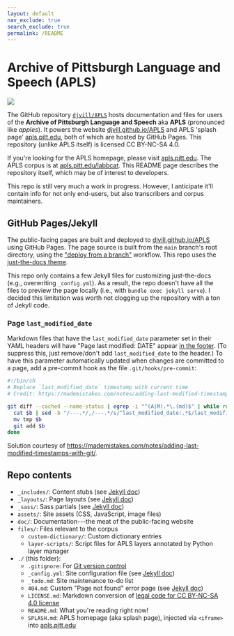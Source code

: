 ```yaml
---
layout: default
nav_exclude: true
search_exclude: true
permalink: /README
---
```


# Archive of Pittsburgh Language and Speech (APLS)

[![](https://i.creativecommons.org/l/by-nc-sa/4.0/88x31.png)](https://creativecommons.org/licenses/by-nc-sa/4.0/)

The GitHub repository [`djvill/APLS`](https://github.com/djvill/APLS) hosts documentation and files for users of the **Archive of Pittsburgh Language and Speech** aka **APLS** (pronounced like _apples_).
It powers the website [djvill.github.io/APLS](https://djvill.github.io/APLS) and APLS 'splash page' [apls.pitt.edu](https://apls.pitt.edu), both of which are hosted by GitHub Pages.
This repository (unlike APLS itself) is licensed CC BY-NC-SA 4.0.


If you're looking for the APLS homepage, please visit [apls.pitt.edu](https://apls.pitt.edu).
The APLS corpus is at [apls.pitt.edu/labbcat](https://apls.pitt.edu/labbcat).
This README page describes the repository itself, which may be of interest to developers.


This repo is still very much a work in progress.
However, I anticipate it'll contain info for not only end-users, but also transcribers and corpus maintainers.


## GitHub Pages/Jekyll

The public-facing pages are built and deployed to [djvill.github.io/APLS](https://djvill.github.io/APLS) using GitHub Pages.
The page source is built from the `main` branch's root directory, using the ["deploy from a branch"](https://docs.github.com/en/pages/getting-started-with-github-pages/configuring-a-publishing-source-for-your-github-pages-site#publishing-from-a-branch) workflow.
This repo uses the [just-the-docs theme](https://github.com/just-the-docs/just-the-docs).


This repo only contains a few Jekyll files for customizing just-the-docs (e.g., overwriting `_config.yml`).
As a result, the repo doesn't have all the files to preview the page locally (i.e., with `bundle exec jekyll serve`).
I decided this limitation was worth not clogging up the repository with a ton of Jekyll code.


### Page `last_modified_date`

Markdown files that have the `last_modified_date` parameter set in their YAML headers will have "Page last modified: DATE" appear [in the footer](https://github.com/just-the-docs/just-the-docs/blob/main/_includes/components/footer.html#L15-L19).
(To suppress this, just remove/don't add `last_modified_date` to the header.)
To have this parameter automatically updated when changes are committed to a page, add a pre-commit hook as the file `.git/hooks/pre-commit`:

```bash
#!/bin/sh
# Replace `last_modified_date` timestamp with current time
# Credit: https://mademistakes.com/notes/adding-last-modified-timestamps-with-git/

git diff --cached --name-status | egrep -i "^(A|M).*\.(md)$" | while read a b; do
  cat $b | sed -b "/---.*/,/---.*/s/^last_modified_date:.*$/last_modified_date: $(date "+%Y-%m-%dT%H:%M:%S")/" > tmp
  mv tmp $b
  git add $b
done
```

Solution courtesy of https://mademistakes.com/notes/adding-last-modified-timestamps-with-git/.



## Repo contents

- `_includes/`: Content stubs (see [Jekyll doc](https://jekyllrb.com/docs/includes/))
- `_layouts/`: Page layouts (see [Jekyll doc](https://jekyllrb.com/docs/layouts/))
- `_sass/`: Sass partials (see [Jekyll doc](https://jekyllrb.com/docs/configuration/sass/))
- `assets/`: Site assets (CSS, JavaScript, image files)
- `doc/`: Documentation---the meat of the public-facing website
- `files/`: Files relevant to the corpus
	- `custom-dictionary/`: Custom dictionary entries
	- `layer-scripts/`: Script files for APLS layers annotated by Python layer manager
- `./` (this folder):
	- `.gitignore`: For [Git version control](https://git-scm.com/docs/gitignore)
	- `_config.yml`: Site configuration file (see [Jekyll doc](https://jekyllrb.com/docs/configuration/))
	- `_todo.md`: Site maintenance to-do list
	- `404.md`: Custom "Page not found" error page (see [Jekyll doc](https://jekyllrb.com/tutorials/custom-404-page/))
	- `LICENSE.md`: Markdown conversion of [legal code for CC BY-NC-SA 4.0 license](https://creativecommons.org/licenses/by-nc-sa/4.0/legalcode)
	- `README.md`: What you're reading right now!
	- `SPLASH.md`: APLS homepage (aka splash page), injected via `<iframe>` into [apls.pitt.edu](https://apls.pitt.edu)
